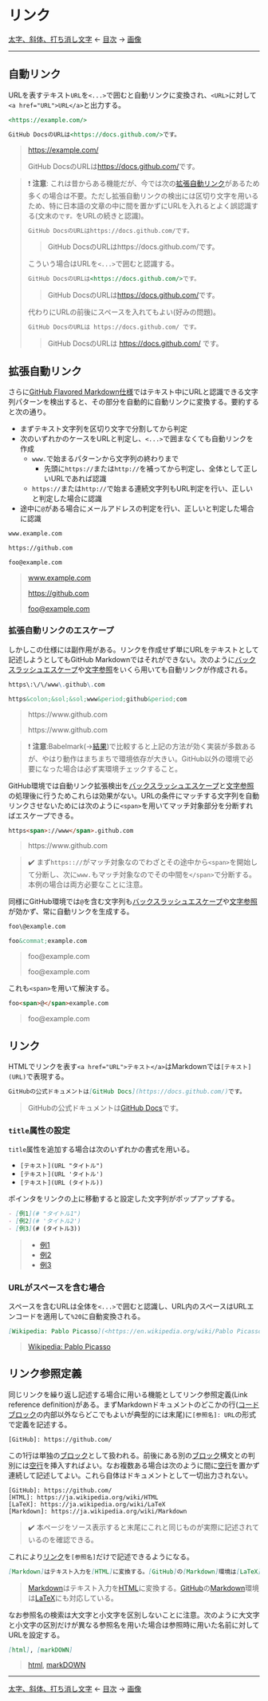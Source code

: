 # リンク

[太字、斜体、打ち消し文字]
← [目次] →
[画像]

------------------------------------------------------------------------

## 自動リンク

URLを表すテキスト`URL`を`<...>`で囲むと自動リンクに変換され、`<URL>`に対して`<a href="URL">URL</a>`と出力する。

```markdown
<https://example.com/>

GitHub DocsのURLは<https://docs.github.com/>です。
```

> <https://example.com/>
> 
> GitHub DocsのURLは<https://docs.github.com/>です。

> &#x2757;&#xFE0F; **注意**: これは昔からある機能だが、今では次の[拡張自動リンク](#拡張自動リンク)があるため多くの場合は不要。ただし拡張自動リンクの検出には区切り文字を用いるため、特に日本語の文章の中に間を置かずにURLを入れるとよく誤認識する(文末の`です。`をURLの続きと認識)。
> 
> ```markdown
> GitHub DocsのURLはhttps://docs.github.com/です。
> ```
> 
> > GitHub DocsのURLはhttps://docs.github.com/です。
> 
> こういう場合はURLを`<...>`で囲むと認識する。
> 
> ```markdown
> GitHub DocsのURLは<https://docs.github.com/>です。
> ```
> 
> > GitHub DocsのURLは<https://docs.github.com/>です。
> 
> 代わりにURLの前後にスペースを入れてもよい(好みの問題)。
> 
> ```markdown
> GitHub DocsのURLは https://docs.github.com/ です。
> ```
> 
> > GitHub DocsのURLは https://docs.github.com/ です。

## 拡張自動リンク

さらに[GitHub Flavored Markdown仕様](https://github.github.com/gfm/#autolinks-extension-)ではテキスト中にURLと認識できる文字列パターンを検出すると、その部分を自動的に自動リンクに変換する。要約すると次の通り。

- まずテキスト文字列を区切り文字で分割してから判定
- 次のいずれかのケースをURLと判定し、`<...>`で囲まなくても自動リンクを作成
  - `www.`で始まるパターンから文字列の終わりまで
    - 先頭に`https://`または`http://`を補ってから判定し、全体として正しいURLであれば認識
  - `https://`または`http://`で始まる連続文字列もURL判定を行い、正しいと判定した場合に認識
- 途中に`@`がある場合にメールアドレスの判定を行い、正しいと判定した場合に認識

```markdown
www.example.com

https://github.com

foo@example.com
```

> www.example.com
> 
> https://github.com
> 
> foo@example.com

### 拡張自動リンクのエスケープ

しかしこの仕様には副作用がある。リンクを作成せず単にURLをテキストとして記述しようとしてもGitHub Markdownではそれができない。次のように[バックスラッシュエスケープ]や[文字参照]をいくら用いても自動リンクが作成される。

```markdown
https\:\/\/www\.github\.com

https&colon;&sol;&sol;www&period;github&period;com
```

> https\:\/\/www\.github\.com
> 
> https&colon;&sol;&sol;www&period;github&period;com

> &#x2757;&#xFE0F; **注意**:Babelmark(→[結果](https://babelmark.github.io/?text=https%5C%3A%5C%2F%5C%2Fwww%5C.github%5C.com%0A%0Ahttps%26colon%3B%26sol%3B%26sol%3Bwww%26period%3Bgithub%26period%3Bcom))で比較すると上記の方法が効く実装が多数あるが、やはり動作はまちまちで環境依存が大きい。GitHub以外の環境で必要になった場合は必ず実環境チェックすること。

GitHub環境では自動リンク拡張検出を[バックスラッシュエスケープ]と[文字参照]の処理後に行うためこれらは効果がない。URLの条件にマッチする文字列を自動リンクさせないためには次のように`<span>`を用いてマッチ対象部分を分断すればエスケープできる。

```markdown
https<span>://www</span>.github.com
```

> https<span>://www</span>.github.com

> &#x2714;&#xFE0F; まず`https:://`がマッチ対象なのでわざとその途中から`<span>`を開始して分断し、次に`www.`もマッチ対象なのでその中間を`</span>`で分断する。本例の場合は両方必要なことに注意。

同様にGitHub環境では`@`を含む文字列も[バックスラッシュエスケープ]や[文字参照]が効かず、常に自動リンクを生成する。

```markdown
foo\@example.com

foo&commat;example.com
```

> foo\@example.com
> 
> foo&commat;example.com

これも`<span>`を用いて解決する。

```markdown
foo<span>@</span>example.com
```

> foo<span>@</span>example.com

## リンク

HTMLでリンクを表す`<a href="URL">テキスト</a>`はMarkdownでは`[テキスト](URL)`で表現する。

```markdown
GitHubの公式ドキュメントは[GitHub Docs](https://docs.github.com/)です。
```

> GitHubの公式ドキュメントは[GitHub Docs](https://docs.github.com/)です。

### `title`属性の設定

`title`属性を追加する場合は次のいずれかの書式を用いる。

- `[テキスト](URL "タイトル")`
- `[テキスト](URL 'タイトル')`
- `[テキスト](URL (タイトル))`

ポインタをリンクの上に移動すると設定した文字列がポップアップする。

```markdown
- [例1](# "タイトル1")
- [例2](# 'タイトル2')
- [例3](# (タイトル3))
```

> - [例1](# "タイトル1")
> - [例2](# 'タイトル2')
> - [例3](# (タイトル3))

### URLがスペースを含む場合

スペースを含むURLは全体を`<...>`で囲むと認識し、URL内のスペースはURLエンコードを適用して`%20`に自動変換される。

```markdown
[Wikipedia: Pablo Picasso](<https://en.wikipedia.org/wiki/Pablo Picasso>)
```

> [Wikipedia: Pablo Picasso](<https://en.wikipedia.org/wiki/Pablo Picasso>)

## リンク参照定義

同じリンクを繰り返し記述する場合に用いる機能としてリンク参照定義(Link reference definition)がある。まずMarkdownドキュメントのどこかの行([コードブロック]の内部以外ならどこでもよいが典型的には末尾)に`[参照名]: URL`の形式で定義を記述する。

```
[GitHub]: https://github.com/
```

この1行は単独の[ブロック]として扱われる。前後にある別の[ブロック]構文との判別には[空行]を挿入すればよい。なお複数ある場合は次のように間に[空行]を置かず連続して記述してよい。これら自体はドキュメントとして一切出力されない。

```
[GitHub]: https://github.com/
[HTML]: https://ja.wikipedia.org/wiki/HTML
[LaTeX]: https://ja.wikipedia.org/wiki/LaTeX
[Markdown]: https://ja.wikipedia.org/wiki/Markdown
```

> &#x2714;&#xFE0F; 本ページをソース表示すると末尾にこれと同じものが実際に記述されているのを確認できる。

これにより[リンク](#リンク)を`[参照名]`だけで記述できるようになる。

```markdown
[Markdown]はテキスト入力を[HTML]に変換する。[GitHub]の[Markdown]環境は[LaTeX]にも対応している。
```

> [Markdown]はテキスト入力を[HTML]に変換する。[GitHub]の[Markdown]環境は[LaTeX]にも対応している。

なお参照名の検索は大文字と小文字を区別しないことに注意。次のように大文字と小文字の区別だけが異なる参照名を用いた場合は参照時に用いた名前に対してURLを設定する。

```markdown
[html], [markDOWN]
```

> [html], [markDOWN]

------------------------------------------------------------------------

[太字、斜体、打ち消し文字]
← [目次] →
[画像]

[コードブロック]: code-blocks.md
[バックスラッシュエスケープ]: characters.md#バックスラッシュエスケープ
[ブロック]: blocks.md
[拡張自動リンク]: #拡張自動リンク
[画像]: images.md
[空行]: characters.md#空行
[太字、斜体、打ち消し文字]: bold-italic-strikethrough.md
[目次]: index.md
[文字参照]: characters.md#文字参照

<!-- リンク参照定義説明用 -->
[GitHub]: https://github.com/
[HTML]: https://ja.wikipedia.org/wiki/HTML
[LaTeX]: https://ja.wikipedia.org/wiki/LaTeX
[Markdown]: https://ja.wikipedia.org/wiki/Markdown
